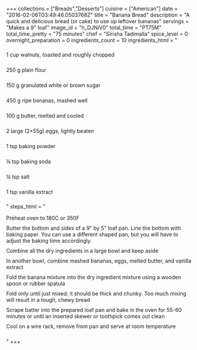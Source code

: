 +++
collections = ["Breads","Desserts"]
cuisine = ["American"]
date = "2016-02-06T03:49:46.0503768Z"
title = "Banana Bread"
description = "A quick and delicious bread (or cake) to use up leftover bananas"
servings = "Makes a 9\" loaf"
image_id = "h_DJNiV0"
total_time = "PT75M"
total_time_pretty = "75 minutes"
chef = "Sirisha Tadimalla"
spice_level = 0
overnight_preparation = 0
ingredients_count = 10
ingredients_html = "<ul style='padding-left: 0; list-style: none;'><li itemprop='recipeIngredient' style='margin: 8px 0px;padding: 8px 0px;'>1 cup walnuts, toasted and roughly chopped</li><li itemprop='recipeIngredient' style='margin: 8px 0px;padding: 8px 0px;'>250 g plain flour</li><li itemprop='recipeIngredient' style='margin: 8px 0px;padding: 8px 0px;'>150 g granulated white or brown sugar </li><li itemprop='recipeIngredient' style='margin: 8px 0px;padding: 8px 0px;'>450 g ripe bananas, mashed well</li><li itemprop='recipeIngredient' style='margin: 8px 0px;padding: 8px 0px;'>100 g butter, melted and cooled</li><li itemprop='recipeIngredient' style='margin: 8px 0px;padding: 8px 0px;'>2 large (2&#215;55g) eggs, lightly beaten</li><li itemprop='recipeIngredient' style='margin: 8px 0px;padding: 8px 0px;'>1 tsp baking powder</li><li itemprop='recipeIngredient' style='margin: 8px 0px;padding: 8px 0px;'>¼ tsp baking soda</li><li itemprop='recipeIngredient' style='margin: 8px 0px;padding: 8px 0px;'>¼ tsp salt</li><li itemprop='recipeIngredient' style='margin: 8px 0px;padding: 8px 0px;'>1 tsp vanilla extract</li></ul>"
steps_html = "<ol style='list-style: none inside; padding-left: 0px;'><li style='padding-bottom: 10px;'><i class='step-track-icon fa fa-square-o'></i><span class='step-text' itemprop='recipeInstructions'>Preheat oven to 180C or 350F</span></li><li style='padding-bottom: 10px;'><i class='step-track-icon fa fa-square-o'></i><span class='step-text' itemprop='recipeInstructions'>Butter the bottom and sides of a 9\" by 5\" loaf pan. Line the bottom with baking paper. You can use a different shaped pan, but you will have to adjust the baking time accordingly.</span></li><li style='padding-bottom: 10px;'><i class='step-track-icon fa fa-square-o'></i><span class='step-text' itemprop='recipeInstructions'>Combine all the dry ingredients in a large bowl and keep aside</span></li><li style='padding-bottom: 10px;'><i class='step-track-icon fa fa-square-o'></i><span class='step-text' itemprop='recipeInstructions'>In another bowl, combine mashed bananas, eggs, melted butter, and vanilla extract</span></li><li style='padding-bottom: 10px;'><i class='step-track-icon fa fa-square-o'></i><span class='step-text' itemprop='recipeInstructions'>Fold the banana mixture into the dry ingredient mixture using a wooden spoon or rubber spatula</span></li><li style='padding-bottom: 10px;'><i class='step-track-icon fa fa-square-o'></i><span class='step-text' itemprop='recipeInstructions'>Fold only until just mixed; it should be thick and chunky. Too much mixing will result in a tough, chewy bread</span></li><li style='padding-bottom: 10px;'><i class='step-track-icon fa fa-square-o'></i><span class='step-text' itemprop='recipeInstructions'>Scrape batter into the prepared loaf pan and bake in the oven for 55-60 minutes or until an inserted skewer or toothpick comes out clean</span></li><li style='padding-bottom: 10px;'><i class='step-track-icon fa fa-square-o'></i><span class='step-text' itemprop='recipeInstructions'>Cool on a wire rack, remove from pan and serve at room temperature</span></li></ol>"
+++
